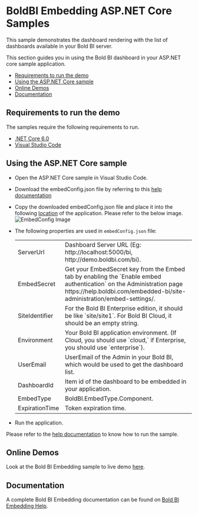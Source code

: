 # BoldBI Embedding ASP.NET Core Samples

This sample demonstrates the dashboard rendering with the list of dashboards available in your Bold BI server.

This section guides you in using the Bold BI dashboard in your ASP.NET core sample application.

 * [Requirements to run the demo](#requirements-to-run-the-demo)
 * [Using the ASP.NET Core sample](#using-the-asp.net-core-samples)
 * [Online Demos](#online-demos)
 * [Documentation](#documentation)

 ## Requirements to run the demo

The samples require the following requirements to run.

 * [.NET Core 6.0](https://dotnet.microsoft.com/download/dotnet-core)
 * [Visual Studio Code](https://code.visualstudio.com/download)

 ## Using the ASP.NET Core sample
 
 * Open the ASP.NET Core sample in Visual Studio Code.

 * Download the embedConfig.json file by referring to this [help documentation](https://help.boldbi.com/cloud-bi/site-administration/embed-settings/)

 * Copy the downloaded embedConfig.json file and place it into the following [location](https://github.com/boldbi/aspnet-core-sample/tree/master/BoldBI.Embed.Sample/BoldBI.Embed.Sample) of the application. Please refer to the below image.
![EmbedConfig Image](https://user-images.githubusercontent.com/91586758/236446545-8fee653c-4239-49c3-87a1-7d2477681aac.png)
 
 * The following properties are used in `embedConfig.json` file:

    <meta charset="utf-8"/>
    <table>
    <tbody>
        <tr>
            <td align="left">ServerUrl</td>
            <td align="left">Dashboard Server URL (Eg: http://localhost:5000/bi, http://demo.boldbi.com/bi).</td>
        </tr>
        <tr>
            <td align="left">EmbedSecret</td>
            <td align="left">Get your EmbedSecret key from the Embed tab by enabling the `Enable embed authentication` on the Administration page https://help.boldbi.com/embedded-bi/site-administration/embed-settings/.</td>
        </tr>
        <tr>
            <td align="left">SiteIdentifier</td>
            <td align="left">For the Bold BI Enterprise edition, it should be like `site/site1`. For Bold BI Cloud, it should be an empty string.</td>
        </tr>
        <tr>
            <td align="left">Environment</td>
            <td align="left">Your Bold BI application environment. (If Cloud, you should use `cloud,` if Enterprise, you should use `enterprise`).</td>
        </tr>
        <tr>
            <td align="left">UserEmail</td>
            <td align="left">UserEmail of the Admin in your Bold BI, which would be used to get the dashboard list.</td>
        </tr>
        <tr>
            <td align="left">DashboardId</td>
            <td align="left">Item id of the dashboard to be embedded in your application.</td>
        </tr>
        <tr>
            <td align="left">EmbedType</td>
            <td align="left">BoldBI.EmbedType.Component.</td>
        </tr>
        <tr>
            <td align="left">ExpirationTime</td>
            <td align="left">Token expiration time.</td>
        </tr>
    </tbody>
    </table>

 * Run the application.

Please refer to the [help documentation](https://help.boldbi.com/embedded-bi/javascript-based/samples/v3.3.40-or-later/asp-net-core/#how-to-run-the-sample) to know how to run the sample.

## Online Demos

Look at the Bold BI Embedding sample to live demo [here](https://samples.boldbi.com/embed).


## Documentation

A complete Bold BI Embedding documentation can be found on [Bold BI Embedding Help](https://help.boldbi.com/embedded-bi/javascript-based/).